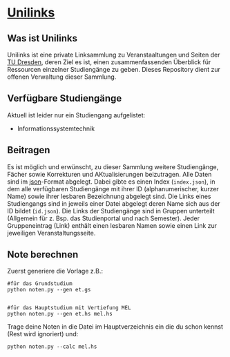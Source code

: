 # [Unilinks](http://jkliemann.de/unilinks.html)

## Was ist Unilinks

Unilinks ist eine private Linksammlung zu Veranstaaltungen und Seiten der [TU Dresden](https://tu-dresden.de/), deren Ziel es ist, einen zusammenfassenden Überblick für Ressourcen einzelner Studiengänge zu geben. Dieses Repository dient zur offenen Verwaltung dieser Sammlung.

## Verfügbare Studiengänge

Aktuell ist leider nur ein Studiengang aufgelistet:
* Informationssystemtechnik

## Beitragen

Es ist möglich und erwünscht, zu dieser Sammlung weitere Studiengänge, Fächer sowie Korrekturen und AKtualisierungen beizutragen. Alle Daten sind im [json](https://de.wikipedia.org/wiki/JavaScript_Object_Notation)-Format abgelegt.
Dabei gibte es einen Index (`index.json`), in dem alle verfügbaren Studiengänge mit ihrer ID (alphanumerischer, kurzer Name) sowie ihrer lesbaren Bezeichnung abgelegt sind.
Die Links eines Studiengangs sind in jeweils einer Datei abgelegt deren Name sich aus der ID bildet (`id.json`).
Die Links der Studiengänge sind in Gruppen unterteilt (Allgemein für z. Bsp. das Studienportal und nach Semester).
Jeder Gruppeneintrag (Link) enthält einen lesbaren Namen sowie einen Link zur jeweiligen Veranstaltungsseite.

## Note berechnen

Zuerst generiere die Vorlage z.B.:

	#für das Grundstudium
	python noten.py --gen et.gs


	#für das Hauptstudium mit Vertiefung MEL
	python noten.py --gen et.hs mel.hs

Trage deine Noten in die Datei im Hauptverzeichnis ein die du schon kennst (Rest wird ignoriert) und:

	python noten.py --calc mel.hs